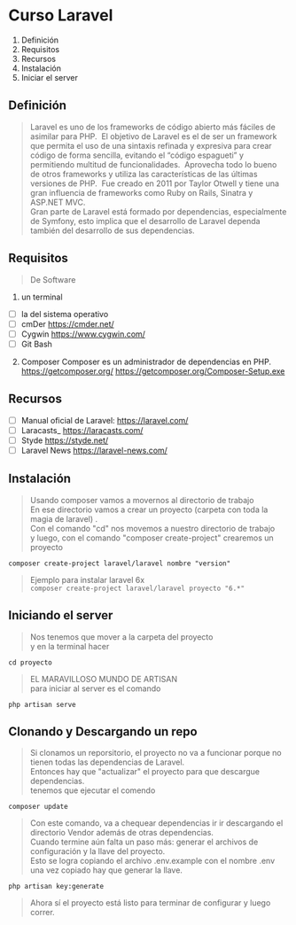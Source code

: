 # Curso Laravel

1. Definición
2. Requisitos
3. Recursos
4. Instalación
5. Iniciar el server

## Definición
> Laravel es uno de los frameworks de código abierto más fáciles de asimilar para PHP.  El objetivo de Laravel es el de ser un framework que permita el uso de una sintaxis refinada y expresiva para crear código de forma sencilla, evitando el “código espagueti” y permitiendo multitud de funcionalidades.  Aprovecha todo lo bueno de otros frameworks y utiliza las características de las últimas versiones de PHP.  Fue creado en 2011 por Taylor Otwell y tiene una gran influencia de frameworks como Ruby on Rails, Sinatra y ASP.NET MVC.  
> Gran parte de Laravel está formado por dependencias, especialmente de Symfony, esto implica que el desarrollo de Laravel dependa también del desarrollo de sus dependencias.  

## Requisitos

> De Software  

1. un terminal 
- [ ] la del sistema operativo  
- [ ] cmDer https://cmder.net/
- [ ] Cygwin https://www.cygwin.com/
- [ ] Git Bash
 
2. Composer 
 Composer es un administrador de dependencias en PHP.
 https://getcomposer.org/
 https://getcomposer.org/Composer-Setup.exe

## Recursos
- [ ] Manual oficial de Laravel:  https://laravel.com/
- [ ] Laracasts_  https://laracasts.com/
- [ ] Styde https://styde.net/ 
- [ ] Laravel News https://laravel-news.com/

## Instalación
> Usando composer vamos a movernos al directorio de trabajo    
> En ese directorio vamos a crear un proyecto (carpeta con toda la magia de laravel) .  
> Con el comando "cd" nos movemos a nuestro directorio de trabajo    
> y luego, con el comando "composer create-project" crearemos un proyecto     

`composer create-project laravel/laravel nombre "version"`


> Ejemplo para instalar laravel 6x    
`composer create-project laravel/laravel proyecto "6.*"`

## Iniciando el server
> Nos tenemos que mover a la carpeta del proyecto    
> y en la terminal hacer    

`cd proyecto`


> EL MARAVILLOSO MUNDO DE ARTISAN    
> para iniciar al server es el comando    

`php artisan serve `  


## Clonando y Descargando un repo

>Si clonamos un reporsitorio, el proyecto no va a funcionar porque no tienen todas las dependencias de Laravel.  
>Entonces hay que "actualizar" el proyecto para que descargue dependencias.  
> tenemos que ejecutar el comendo
 
    composer update

> Con este comando, va a chequear dependencias ir ir descargando el directorio Vendor además de otras dependencias.  
> Cuando termine aún falta un paso más:  generar el archivos de configuración y la llave del proyecto.  
> Esto se logra copiando el archivo .env.example con el nombre .env  
> una vez copiado hay que generar la llave.  

    php artisan key:generate  

> Ahora sí el proyecto está listo para terminar de configurar y luego correr.  
>
